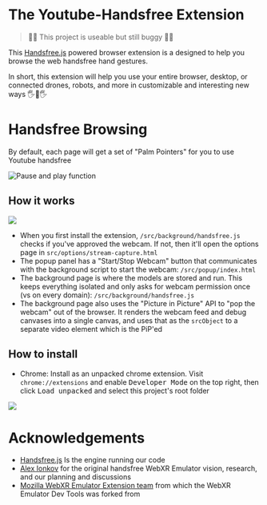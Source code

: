 # The Youtube-Handsfree Extension

> 🚧🐞 This project is useable but still buggy 🐞🚧

This [Handsfree.js](https://handsfree.js.org) powered browser extension is a
designed to help you browse the web handsfree hand gestures.

In short, this extension will help you use your entire browser, desktop, or
connected drones, robots, and more in customizable and interesting new ways
🖐👀🖐

# Handsfree Browsing

By default, each page will get a set of "Palm Pointers" for you to use Youtube
handsfree

![Pause and play function](https://media.giphy.com/media/vLGJ5UfsYqshPh31O5/giphy.gif)

## How it works

![](https://i.imgur.com/VKFeZpB.jpg)

- When you first install the extension, `/src/background/handsfree.js` checks if
  you've approved the webcam. If not, then it'll open the options page in
  `src/options/stream-capture.html`
- The popup panel has a "Start/Stop Webcam" button that communicates with the
  background script to start the webcam: `/src/popup/index.html`
- The background page is where the models are stored and run. This keeps
  everything isolated and only asks for webcam permission once (vs on every
  domain): `/src/background/handsfree.js`
- The background page also uses the "Picture in Picture" API to "pop the webcam"
  out of the browser. It renders the webcam feed and debug canvases into a
  single canvas, and uses that as the `srcObject` to a separate video element
  which is the PiP'ed

## How to install

- Chrome: Install as an unpacked chrome extension. Visit `chrome://extensions`
  and enable <kbd>Developer Mode</kbd> on the top right, then click <kbd>Load
  unpacked</kbd> and select this project's root folder

![](https://i.imgur.com/jXmhYnb.png)

# Acknowledgements

- [Handsfree.js](https://handsfree.js.org) Is the engine running our code
- [Alex Ionkov](http://pages.cs.wisc.edu/~ionkov/) for the original handsfree
  WebXR Emulator vision, research, and our planning and discussions
- [Mozilla WebXR Emulator Extension team](https://github.com/MozillaReality/WebXR-emulator-extension)
  from which the WebXR Emulator Dev Tools was forked from
